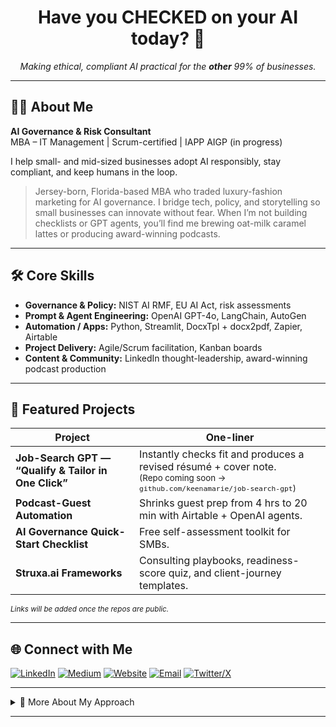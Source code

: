 <h1 align="center">Have you CHECKED on your AI today? 👀</h1>
<p align="center">
  <em>Making ethical, compliant AI practical for the <strong>other</strong> 99% of businesses.</em>
</p>

---

## 👩‍💼 About Me

**AI Governance & Risk Consultant**  
MBA – IT Management | Scrum-certified | IAPP AIGP (in progress)

I help small- and mid-sized businesses adopt AI responsibly, stay compliant, and keep humans in the loop.

> Jersey-born, Florida-based MBA who traded luxury-fashion marketing for AI governance. I bridge tech, policy, and storytelling so small businesses can innovate without fear. When I’m not building checklists or GPT agents, you’ll find me brewing oat-milk caramel lattes or producing award-winning podcasts.

---

## 🛠️ Core Skills

- **Governance & Policy:** NIST AI RMF, EU AI Act, risk assessments
- **Prompt & Agent Engineering:** OpenAI GPT-4o, LangChain, AutoGen
- **Automation / Apps:** Python, Streamlit, DocxTpl + docx2pdf, Zapier, Airtable
- **Project Delivery:** Agile/Scrum facilitation, Kanban boards
- **Content & Community:** LinkedIn thought-leadership, award-winning podcast production

---

## 🚀 Featured Projects

| Project                                              | One-liner                                                                                                                      |
| ---------------------------------------------------- | ------------------------------------------------------------------------------------------------------------------------------ |
| **Job-Search GPT — “Qualify & Tailor in One Click”** | Instantly checks fit and produces a revised résumé + cover note.<br><sub>(Repo coming soon → `github.com/keenamarie/job-search-gpt`)</sub> |
| **Podcast-Guest Automation**                         | Shrinks guest prep from 4 hrs to 20 min with Airtable + OpenAI agents.                                                         |
| **AI Governance Quick-Start Checklist**              | Free self-assessment toolkit for SMBs.                                                                                         |
| **Struxa.ai Frameworks**                             | Consulting playbooks, readiness-score quiz, and client-journey templates.                                                      |

<sup>*Links will be added once the repos are public.*</sup>

---

## 🌐 Connect with Me

[![LinkedIn](https://img.shields.io/badge/LinkedIn-blue?logo=linkedin&style=flat-square)](https://www.linkedin.com/in/keena-williams)
[![Medium](https://img.shields.io/badge/Medium-black?logo=medium&style=flat-square)](https://medium.com/@keenamarie)
[![Website](https://img.shields.io/badge/Website-struxa.ai-blueviolet?style=flat-square)](https://struxa.ai)
[![Email](https://img.shields.io/badge/Email-keena@struxa.ai-red?style=flat-square)](mailto:keena@struxa.ai)
[![Twitter/X](https://img.shields.io/badge/Twitter-@keenamarie_ai-1DA1F2?logo=twitter&style=flat-square)](https://twitter.com/keenamarie_ai)

---

<details>
<summary>🧭 More About My Approach</summary>

- **Mission:** Make ethical, compliant AI practical for the *other* 99 % of businesses.
- **Approach:** Bridge technology, policy, and storytelling to empower SMBs—no jargon, just real-world results.
- **Current focus:** AI risk management frameworks, prompt engineering, and scalable compliance toolkits.

</details>

---

<!-- Reference: Product scope template used for project repositories.
![image1](image1) -->

